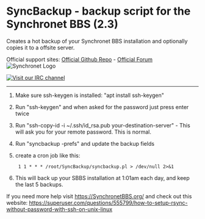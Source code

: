# SyncBackup - backup script for the Synchronet BBS (2.3)
Creates a hot backup of your Synchronet BBS installation and optionally copies it to a offsite server.

Official support sites: [Official Github Repo](https://github.com/fstltna/SyncBackup) - [Official Forum](https://synchronetbbs.org/index.php/forum/syncbackup) ![Synchronet Logo](https://SynchronetBBS.org/SynchronetLogo.png) 

[![Visit our IRC channel](https://kiwiirc.com/buttons/irc.synchro.net/SynchronetFans.png)](https://kiwiirc.com/client/irc.synchro.net/?nick=guest|?#SynchronetFans)

---

1. Make sure ssh-keygen is installed: "apt install ssh-keygen"
2. Run "ssh-keygen" and when asked for the password just press enter twice
3. Run "ssh-copy-id -i ~/.ssh/id_rsa.pub your-destination-server" - This will ask you for your remote password. This is normal.
4. Run "syncbackup -prefs" and update the backup fields
5. create a cron job like this:

        1 1 * * * /root/SyncBackup/syncbackup.pl > /dev/null 2>&1

6. This will back up your SBBS installation at 1:01am each day, and keep the last 5 backups.

If you need more help visit https://SynchronetBBS.org/ and check out this website: https://superuser.com/questions/555799/how-to-setup-rsync-without-password-with-ssh-on-unix-linux

